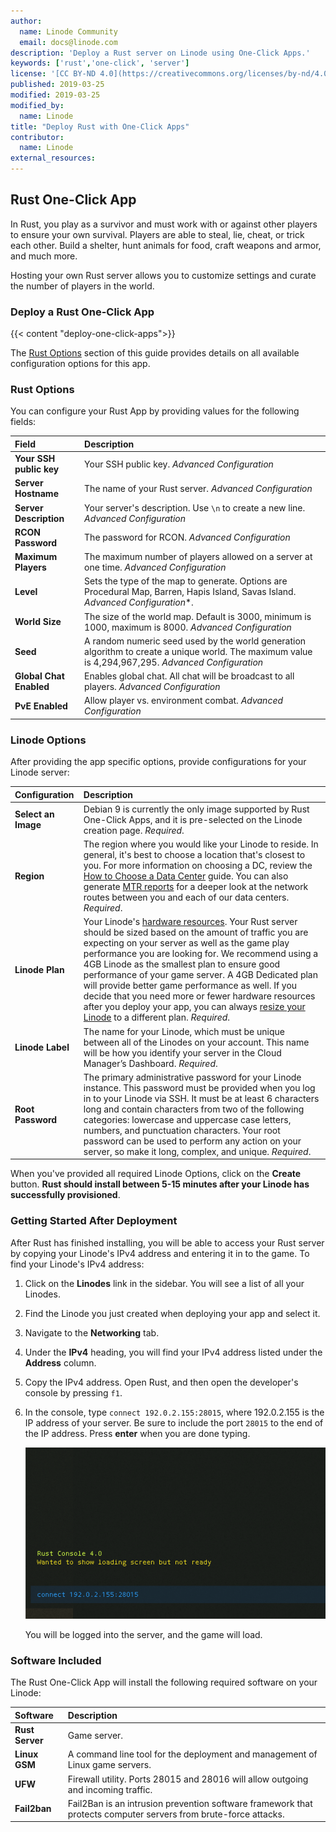 ```yaml
---
author:
  name: Linode Community
  email: docs@linode.com
description: 'Deploy a Rust server on Linode using One-Click Apps.'
keywords: ['rust','one-click', 'server']
license: '[CC BY-ND 4.0](https://creativecommons.org/licenses/by-nd/4.0)'
published: 2019-03-25
modified: 2019-03-25
modified_by:
  name: Linode
title: "Deploy Rust with One-Click Apps"
contributor:
  name: Linode
external_resources:
---
```


## Rust One-Click App

In Rust, you play as a survivor and must work with or against other players to ensure your own survival. Players are able to steal, lie, cheat, or trick each other. Build a shelter, hunt animals for food, craft weapons and armor, and much more.

Hosting your own Rust server allows you to customize settings and curate the number of players in the world.

### Deploy a Rust One-Click App

{{< content "deploy-one-click-apps">}}

The [Rust Options](#rust-options) section of this guide provides details on all available configuration options for this app.

### Rust Options

You can configure your Rust App by providing values for the following fields:

| **Field** | **Description** |
|:--------------|:------------|
| **Your SSH public key** | Your SSH public key. *Advanced Configuration* |
| **Server Hostname** | The name of your Rust server. *Advanced Configuration* |
| **Server Description** | Your server's description. Use `\n` to create a new line. *Advanced Configuration* |
| **RCON Password** | The password for RCON. *Advanced Configuration* |
| **Maximum Players** | The maximum number of players allowed on a server at one time. *Advanced Configuration* |
| **Level** | Sets the type of the map to generate. Options are Procedural Map, Barren, Hapis Island, Savas Island. *Advanced Configuration**.
| **World Size** | The size of the world map. Default is 3000, minimum is 1000, maximum is 8000. *Advanced Configuration* |
| **Seed** | A random numeric seed used by the world generation algorithm to create a unique world. The maximum value is 4,294,967,295. *Advanced Configuration* |
| **Global Chat Enabled** | Enables global chat. All chat will be broadcast to all players. *Advanced Configuration* |
| **PvE Enabled** | Allow player vs. environment combat. *Advanced Configuration* |

### Linode Options

After providing the app specific options, provide configurations for your Linode server:

| **Configuration** | **Description** |
|:--------------|:------------|
| **Select an Image** | Debian 9 is currently the only image supported by Rust One-Click Apps, and it is pre-selected on the Linode creation page. *Required*. |
| **Region** | The region where you would like your Linode to reside. In general, it's best to choose a location that's closest to you. For more information on choosing a DC, review the [How to Choose a Data Center](/docs/platform/how-to-choose-a-data-center) guide. You can also generate [MTR reports](/docs/networking/diagnostics/diagnosing-network-issues-with-mtr/) for a deeper look at the network routes between you and each of our data centers. *Required*. |
| **Linode Plan** | Your Linode's [hardware resources](/docs/platform/how-to-choose-a-linode-plan/#hardware-resource-definitions). Your Rust server should be sized based on the amount of traffic you are expecting on your server as well as the game play performance you are looking for. We recommend using a 4GB Linode as the smallest plan to ensure good performance of your game server. A 4GB Dedicated plan will provide better game performance as well. If you decide that you need more or fewer hardware resources after you deploy your app, you can always [resize your Linode](/docs/platform/disk-images/resizing-a-linode/) to a different plan. *Required*. |
| **Linode Label** | The name for your Linode, which must be unique between all of the Linodes on your account. This name will be how you identify your server in the Cloud Manager’s Dashboard. *Required*. |
| **Root Password** | The primary administrative password for your Linode instance. This password must be provided when you log in to your Linode via SSH. It must be at least 6 characters long and contain characters from two of the following categories: lowercase and uppercase case letters, numbers, and punctuation characters. Your root password can be used to perform any action on your server, so make it long, complex, and unique. *Required*. |

When you've provided all required Linode Options, click on the **Create** button. **Rust should install between 5-15 minutes after your Linode has successfully provisioned**.

### Getting Started After Deployment

After Rust has finished installing, you will be able to access your Rust server by copying your Linode's IPv4 address and entering it in to the game. To find your Linode's IPv4 address:

1. Click on the **Linodes** link in the sidebar. You will see a list of all your Linodes.

2. Find the Linode you just created when deploying your app and select it.

3. Navigate to the **Networking** tab.

4. Under the **IPv4** heading, you will find your IPv4 address listed under the **Address** column.

5. Copy the IPv4 address. Open Rust, and then open the developer's console by pressing `f1`.

6. In the console, type `connect 192.0.2.155:28015`, where 192.0.2.155 is the IP address of your server. Be sure to include the port `28015` to the end of the IP address. Press **enter** when you are done typing.

    ![Rust developer's console log in process.](rust-one-click-developers-console.png)

    You will be logged into the server, and the game will load.

### Software Included

The Rust One-Click App will install the following required software on your Linode:

| **Software** | **Description** |
|:--------------|:------------|
| **Rust Server** | Game server. |
| **Linux GSM** | A command line tool for the deployment and management of Linux game servers. |
| **UFW** | Firewall utility. Ports 28015 and 28016 will allow outgoing and incoming traffic. |
| **Fail2ban** | Fail2Ban is an intrusion prevention software framework that protects computer servers from brute-force attacks. |